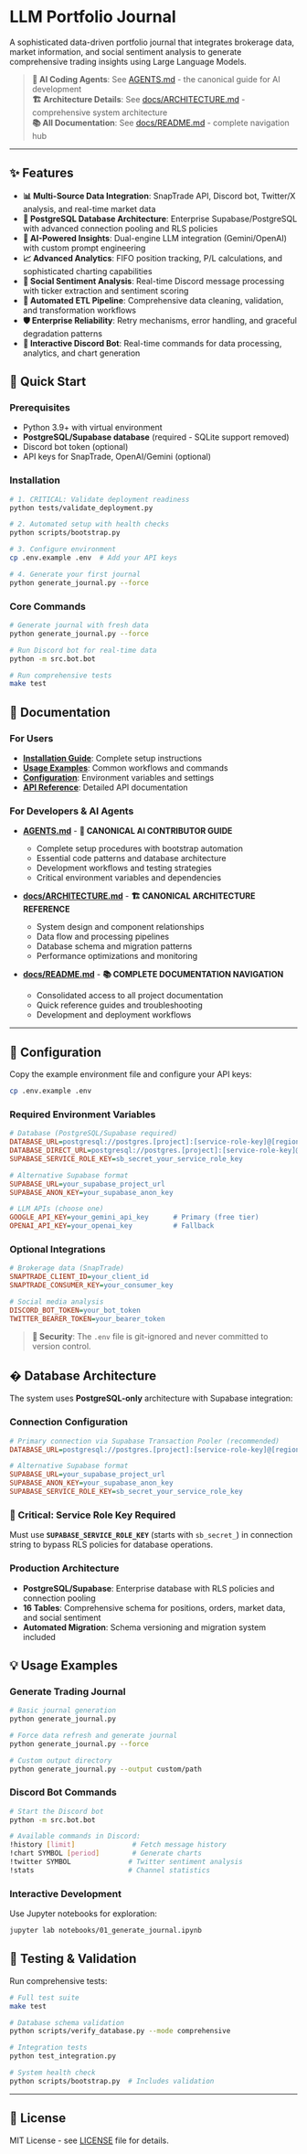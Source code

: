 # LLM Portfolio Journal

A sophisticated data-driven portfolio journal that integrates brokerage data, market information, and social sentiment analysis to generate comprehensive trading insights using Large Language Models.

> **🤖 AI Coding Agents**: See [AGENTS.md](AGENTS.md) - the canonical guide for AI development  
> **🏗️ Architecture Details**: See [docs/ARCHITECTURE.md](docs/ARCHITECTURE.md) - comprehensive system architecture  
> **📚 All Documentation**: See [docs/README.md](docs/README.md) - complete navigation hub

---

## ✨ Features

- **📊 Multi-Source Data Integration**: SnapTrade API, Discord bot, Twitter/X analysis, and real-time market data
- **💾 PostgreSQL Database Architecture**: Enterprise Supabase/PostgreSQL with advanced connection pooling and RLS policies
- **🤖 AI-Powered Insights**: Dual-engine LLM integration (Gemini/OpenAI) with custom prompt engineering
- **📈 Advanced Analytics**: FIFO position tracking, P/L calculations, and sophisticated charting capabilities
- **💬 Social Sentiment Analysis**: Real-time Discord message processing with ticker extraction and sentiment scoring
- **🔄 Automated ETL Pipeline**: Comprehensive data cleaning, validation, and transformation workflows
- **🛡️ Enterprise Reliability**: Retry mechanisms, error handling, and graceful degradation patterns
- **📱 Interactive Discord Bot**: Real-time commands for data processing, analytics, and chart generation

## 🚀 Quick Start

### Prerequisites
- Python 3.9+ with virtual environment
- **PostgreSQL/Supabase database** (required - SQLite support removed)
- Discord bot token (optional)
- API keys for SnapTrade, OpenAI/Gemini (optional)

### Installation
```bash
# 1. CRITICAL: Validate deployment readiness
python tests/validate_deployment.py

# 2. Automated setup with health checks
python scripts/bootstrap.py

# 3. Configure environment
cp .env.example .env  # Add your API keys

# 4. Generate your first journal
python generate_journal.py --force
```

### Core Commands
```bash
# Generate journal with fresh data
python generate_journal.py --force

# Run Discord bot for real-time data
python -m src.bot.bot

# Run comprehensive tests
make test
```

## 📖 Documentation

### For Users
- **[Installation Guide](#installation)**: Complete setup instructions
- **[Usage Examples](#usage-examples)**: Common workflows and commands  
- **[Configuration](#configuration)**: Environment variables and settings
- **[API Reference](docs/API_REFERENCE.md)**: Detailed API documentation

### For Developers & AI Agents  
- **[AGENTS.md](AGENTS.md)** - **🎯 CANONICAL AI CONTRIBUTOR GUIDE**
  - Complete setup procedures with bootstrap automation
  - Essential code patterns and database architecture
  - Development workflows and testing strategies
  - Critical environment variables and dependencies

- **[docs/ARCHITECTURE.md](docs/ARCHITECTURE.md)** - **🏗️ CANONICAL ARCHITECTURE REFERENCE**
  - System design and component relationships  
  - Data flow and processing pipelines
  - Database schema and migration patterns
  - Performance optimizations and monitoring

- **[docs/README.md](docs/README.md)** - **📚 COMPLETE DOCUMENTATION NAVIGATION**
  - Consolidated access to all project documentation
  - Quick reference guides and troubleshooting
  - Development and deployment workflows

---

## 🔧 Configuration

Copy the example environment file and configure your API keys:
```bash
cp .env.example .env
```

### Required Environment Variables
```ini
# Database (PostgreSQL/Supabase required)
DATABASE_URL=postgresql://postgres.[project]:[service-role-key]@[region].pooler.supabase.com:6543/postgres
DATABASE_DIRECT_URL=postgresql://postgres.[project]:[service-role-key]@[region].supabase.com:5432/postgres
SUPABASE_SERVICE_ROLE_KEY=sb_secret_your_service_role_key

# Alternative Supabase format
SUPABASE_URL=your_supabase_project_url
SUPABASE_ANON_KEY=your_supabase_anon_key

# LLM APIs (choose one)
GOOGLE_API_KEY=your_gemini_api_key      # Primary (free tier)
OPENAI_API_KEY=your_openai_key          # Fallback
```

### Optional Integrations
```ini
# Brokerage data (SnapTrade)
SNAPTRADE_CLIENT_ID=your_client_id
SNAPTRADE_CONSUMER_KEY=your_consumer_key

# Social media analysis
DISCORD_BOT_TOKEN=your_bot_token
TWITTER_BEARER_TOKEN=your_bearer_token
```

> **🔐 Security**: The `.env` file is git-ignored and never committed to version control.

## �️ Database Architecture

The system uses **PostgreSQL-only** architecture with Supabase integration:

### Connection Configuration
```ini
# Primary connection via Supabase Transaction Pooler (recommended)
DATABASE_URL=postgresql://postgres.[project]:[service-role-key]@[region].pooler.supabase.com:6543/postgres

# Alternative Supabase format
SUPABASE_URL=your_supabase_project_url
SUPABASE_ANON_KEY=your_supabase_anon_key
SUPABASE_SERVICE_ROLE_KEY=sb_secret_your_service_role_key
```

### 🚨 Critical: Service Role Key Required
Must use **`SUPABASE_SERVICE_ROLE_KEY`** (starts with `sb_secret_`) in connection string to bypass RLS policies for database operations.

### Production Architecture
- **PostgreSQL/Supabase**: Enterprise database with RLS policies and connection pooling
- **16 Tables**: Comprehensive schema for positions, orders, market data, and social sentiment
- **Automated Migration**: Schema versioning and migration system included

## 💡 Usage Examples

### Generate Trading Journal
```bash
# Basic journal generation
python generate_journal.py

# Force data refresh and generate journal
python generate_journal.py --force

# Custom output directory
python generate_journal.py --output custom/path
```

### Discord Bot Commands
```bash
# Start the Discord bot
python -m src.bot.bot

# Available commands in Discord:
!history [limit]              # Fetch message history
!chart SYMBOL [period]        # Generate charts
!twitter SYMBOL              # Twitter sentiment analysis
!stats                       # Channel statistics
```

### Interactive Development
Use Jupyter notebooks for exploration:
```bash
jupyter lab notebooks/01_generate_journal.ipynb
```

## 🧪 Testing & Validation

Run comprehensive tests:
```bash
# Full test suite
make test

# Database schema validation
python scripts/verify_database.py --mode comprehensive

# Integration tests
python test_integration.py

# System health check
python scripts/bootstrap.py  # Includes validation
```

---

## 📄 License

MIT License - see [LICENSE](LICENSE) file for details.